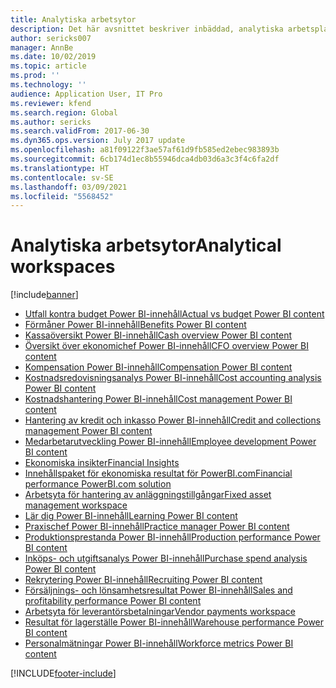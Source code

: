 ```yaml
---
title: Analytiska arbetsytor
description: Det här avsnittet beskriver inbäddad, analytiska arbetsplatser som är tillgängliga och hänvisar till resurser där du kan lära dig mer om dem.
author: sericks007
manager: AnnBe
ms.date: 10/02/2019
ms.topic: article
ms.prod: ''
ms.technology: ''
audience: Application User, IT Pro
ms.reviewer: kfend
ms.search.region: Global
ms.author: sericks
ms.search.validFrom: 2017-06-30
ms.dyn365.ops.version: July 2017 update
ms.openlocfilehash: a81f09122f3ae57af61d9fb585ed2ebec983893b
ms.sourcegitcommit: 6cb174d1ec8b55946dca4db03d6a3c3f4c6fa2df
ms.translationtype: HT
ms.contentlocale: sv-SE
ms.lasthandoff: 03/09/2021
ms.locfileid: "5568452"
---
```

# <a name="analytical-workspaces"></a><span data-ttu-id="8d3ce-103">Analytiska arbetsytor</span><span class="sxs-lookup"><span data-stu-id="8d3ce-103">Analytical workspaces</span></span>
[!include[banner](../includes/banner.md)]

- [<span data-ttu-id="8d3ce-104">Utfall kontra budget Power BI-innehåll</span><span class="sxs-lookup"><span data-stu-id="8d3ce-104">Actual vs budget Power BI content</span></span>](ledger-budgets-power-bi.md)
- [<span data-ttu-id="8d3ce-105">Förmåner Power BI-innehåll</span><span class="sxs-lookup"><span data-stu-id="8d3ce-105">Benefits Power BI content</span></span>](benefits-power-bi.md)
- [<span data-ttu-id="8d3ce-106">Kassaöversikt Power BI-innehåll</span><span class="sxs-lookup"><span data-stu-id="8d3ce-106">Cash overview Power BI content</span></span>](../../../finance/cash-bank-management/Cash-Overview-Power-BI-content.md)
- [<span data-ttu-id="8d3ce-107">Översikt över ekonomichef Power BI-innehåll</span><span class="sxs-lookup"><span data-stu-id="8d3ce-107">CFO overview Power BI content</span></span>](CFO-power-bi.md)
- [<span data-ttu-id="8d3ce-108">Kompensation Power BI-innehåll</span><span class="sxs-lookup"><span data-stu-id="8d3ce-108">Compensation Power BI content</span></span>](compensation-power-bi.md)
- [<span data-ttu-id="8d3ce-109">Kostnadsredovisningsanalys Power BI-innehåll</span><span class="sxs-lookup"><span data-stu-id="8d3ce-109">Cost accounting analysis Power BI content</span></span>](cost-accounting-analysis-content-pack.md) 
- [<span data-ttu-id="8d3ce-110">Kostnadshantering Power BI-innehåll</span><span class="sxs-lookup"><span data-stu-id="8d3ce-110">Cost management Power BI content</span></span>](cost-management-content-pack.md)
- [<span data-ttu-id="8d3ce-111">Hantering av kredit och inkasso Power BI-innehåll</span><span class="sxs-lookup"><span data-stu-id="8d3ce-111">Credit and collections management Power BI content</span></span>](../../../finance/accounts-receivable/credit-collections-power-bi.md)
- [<span data-ttu-id="8d3ce-112">Medarbetarutveckling Power BI-innehåll</span><span class="sxs-lookup"><span data-stu-id="8d3ce-112">Employee development Power BI content</span></span>](employee-development-PBI.md) 
- [<span data-ttu-id="8d3ce-113">Ekonomiska insikter</span><span class="sxs-lookup"><span data-stu-id="8d3ce-113">Financial Insights</span></span>](financial-insights.md)
- [<span data-ttu-id="8d3ce-114">Innehållspaket för ekonomiska resultat för PowerBI.com</span><span class="sxs-lookup"><span data-stu-id="8d3ce-114">Financial performance PowerBI.com solution</span></span>](financial-performance-power-bi-content-pack.md)
- [<span data-ttu-id="8d3ce-115">Arbetsyta för hantering av anläggningstillgångar</span><span class="sxs-lookup"><span data-stu-id="8d3ce-115">Fixed asset management workspace</span></span>](../../../finance/fixed-assets/Fixed-asset-management-workspace.md)
- [<span data-ttu-id="8d3ce-116">Lär dig Power BI-innehåll</span><span class="sxs-lookup"><span data-stu-id="8d3ce-116">Learning Power BI content</span></span>](learning-power-bi.md)
- [<span data-ttu-id="8d3ce-117">Praxischef Power BI-innehåll</span><span class="sxs-lookup"><span data-stu-id="8d3ce-117">Practice manager Power BI content</span></span>](practice-manager-power-bi.md)
- [<span data-ttu-id="8d3ce-118">Produktionsprestanda Power BI-innehåll</span><span class="sxs-lookup"><span data-stu-id="8d3ce-118">Production performance Power BI content</span></span>](production-performance-power-bi.md)
- [<span data-ttu-id="8d3ce-119">Inköps- och utgiftsanalys Power BI-innehåll</span><span class="sxs-lookup"><span data-stu-id="8d3ce-119">Purchase spend analysis Power BI content</span></span>](purchase-content-pack-for-power-bi.md) 
- [<span data-ttu-id="8d3ce-120">Rekrytering Power BI-innehåll</span><span class="sxs-lookup"><span data-stu-id="8d3ce-120">Recruiting Power BI content</span></span>](recruiting-analysis-power-bi-content-pack.md) 
- [<span data-ttu-id="8d3ce-121">Försäljnings- och lönsamhetsresultat Power BI-innehåll</span><span class="sxs-lookup"><span data-stu-id="8d3ce-121">Sales and profitability performance Power BI content</span></span>](sales-profitability-performance-content-pack.md)
- [<span data-ttu-id="8d3ce-122">Arbetsyta för leverantörsbetalningar</span><span class="sxs-lookup"><span data-stu-id="8d3ce-122">Vendor payments workspace</span></span>](../../../finance/accounts-payable/Vendor-payments-workspace.md)
- [<span data-ttu-id="8d3ce-123">Resultat för lagerställe Power BI-innehåll</span><span class="sxs-lookup"><span data-stu-id="8d3ce-123">Warehouse performance Power BI content</span></span>](warehouse-power-bi-content.md)
- [<span data-ttu-id="8d3ce-124">Personalmätningar Power BI-innehåll</span><span class="sxs-lookup"><span data-stu-id="8d3ce-124">Workforce metrics Power BI content</span></span>](workforce-analysis-power-bi-content-pack.md)


[!INCLUDE[footer-include](../../../includes/footer-banner.md)]